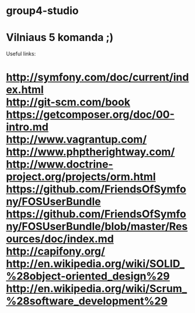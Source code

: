 group4-studio
=============
Vilniaus 5 komanda ;)
=============
Useful links:

http://symfony.com/doc/current/index.html<br/>
http://git-scm.com/book<br/>
https://getcomposer.org/doc/00-intro.md<br/>
http://www.vagrantup.com/<br/>
http://www.phptherightway.com/<br/>
http://www.doctrine-project.org/projects/orm.html<br/>
https://github.com/FriendsOfSymfony/FOSUserBundle<br/>
https://github.com/FriendsOfSymfony/FOSUserBundle/blob/master/Resources/doc/index.md<br/>
http://capifony.org/<br/>
http://en.wikipedia.org/wiki/SOLID_%28object-oriented_design%29<br/>
http://en.wikipedia.org/wiki/Scrum_%28software_development%29<br/>
=============
